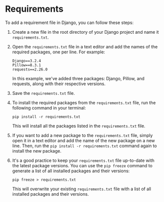 # Requirements

To add a requirement file in Django, you can follow these steps:

1. Create a new file in the root directory of your Django project and name it `requirements.txt`.
2. Open the `requirements.txt` file in a text editor and add the names of the required packages, one per line. For example:
    
    ```
    Django==3.2.4
    Pillow==8.3.1
    requests==2.26.0
    
    ```
    
    In this example, we've added three packages: Django, Pillow, and requests, along with their respective versions.
    
3. Save the `requirements.txt` file.
4. To install the required packages from the `requirements.txt` file, run the following command in your terminal:
    
    ```
    pip install -r requirements.txt
    
    ```
    
    This will install all the packages listed in the `requirements.txt` file.
    
5. If you want to add a new package to the `requirements.txt` file, simply open it in a text editor and add the name of the new package on a new line. Then, run the `pip install -r requirements.txt` command again to install the new package.
6. It's a good practice to keep your `requirements.txt` file up-to-date with the latest package versions. You can use the `pip freeze` command to generate a list of all installed packages and their versions:
    
    ```
    pip freeze > requirements.txt
    
    ```
    
    This will overwrite your existing `requirements.txt` file with a list of all installed packages and their versions.